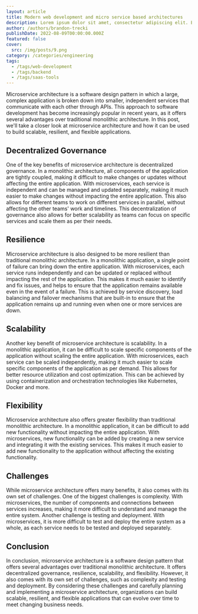 ```yaml
---
layout: article
title: Modern web development and micro service based architectures
description: Lorem ipsum dolor sit amet, consectetur adipiscing elit. Et nemo nimium beatus est; Idemne, quod iucunde? Duo Reges constructio interrete. At iamdecimum annum in spelunca iacet.
author: /authors/brandon-trecki
publishDate: 2022-08-09T00:00:00.000Z
featured: false
cover:
  src: /img/posts/9.png
category: /categories/engineering
tags:
  - /tags/web-development
  - /tags/backend
  - /tags/saas-tools
---  
```

Microservice architecture is a software design pattern in which a large, complex application is broken down into smaller, independent services that communicate with each other through APIs. This approach to software development has become increasingly popular in recent years, as it offers several advantages over traditional monolithic architecture. In this post, we'll take a closer look at microservice architecture and how it can be used to build scalable, resilient, and flexible applications.

## Decentralized Governance
One of the key benefits of microservice architecture is decentralized governance. In a monolithic architecture, all components of the application are tightly coupled, making it difficult to make changes or updates without affecting the entire application. With microservices, each service is independent and can be managed and updated separately, making it much easier to make changes without impacting the entire application. This also allows for different teams to work on different services in parallel, without affecting the other teams' work and timelines. This decentralization of governance also allows for better scalability as teams can focus on specific services and scale them as per their needs.

## Resilience
Microservice architecture is also designed to be more resilient than traditional monolithic architecture. In a monolithic application, a single point of failure can bring down the entire application. With microservices, each service runs independently and can be updated or replaced without impacting the rest of the application. This makes it much easier to identify and fix issues, and helps to ensure that the application remains available even in the event of a failure. This is achieved by service discovery, load balancing and failover mechanisms that are built-in to ensure that the application remains up and running even when one or more services are down.

## Scalability
Another key benefit of microservice architecture is scalability. In a monolithic application, it can be difficult to scale specific components of the application without scaling the entire application. With microservices, each service can be scaled independently, making it much easier to scale specific components of the application as per demand. This allows for better resource utilization and cost optimization. This can be achieved by using containerization and orchestration technologies like Kubernetes, Docker and more.

## Flexibility
Microservice architecture also offers greater flexibility than traditional monolithic architecture. In a monolithic application, it can be difficult to add new functionality without impacting the entire application. With microservices, new functionality can be added by creating a new service and integrating it with the existing services. This makes it much easier to add new functionality to the application without affecting the existing functionality.

## Challenges
While microservice architecture offers many benefits, it also comes with its own set of challenges. One of the biggest challenges is complexity. With microservices, the number of components and connections between services increases, making it more difficult to understand and manage the entire system. Another challenge is testing and deployment. With microservices, it is more difficult to test and deploy the entire system as a whole, as each service needs to be tested and deployed separately.

## Conclusion
In conclusion, microservice architecture is a software design pattern that offers several advantages over traditional monolithic architecture. It offers decentralized governance, resilience, scalability, and flexibility. However, it also comes with its own set of challenges, such as complexity and testing and deployment. By considering these challenges and carefully planning and implementing a microservice architecture, organizations can build scalable, resilient, and flexible applications that can evolve over time to meet changing business needs.
